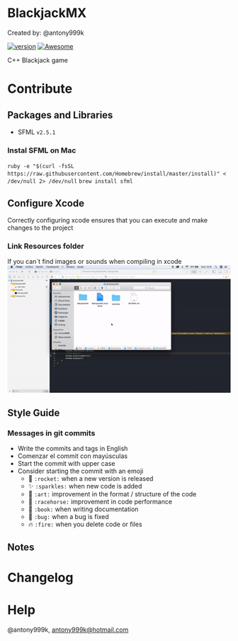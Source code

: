 # BlackjackMX
Created by: @antony999k

[![version](https://img.shields.io/badge/version-0.0.1-ff69b4.svg)]()
[![Awesome](https://cdn.rawgit.com/sindresorhus/awesome/d7305f38d29fed78fa85652e3a63e154dd8e8829/media/badge.svg)](https://github.com/wasabeef/awesome-android-ui)

C++ Blackjack game

# Contribute

## Packages and Libraries
- SFML `v2.5.1`

### Instal SFML on Mac
`ruby -e "$(curl -fsSL https://raw.githubusercontent.com/Homebrew/install/master/install)" < /dev/null 2> /dev/null`
`brew install sfml`

## Configure Xcode
Correctly configuring xcode ensures that you can execute and make changes to the project
### Link Resources folder
If you can´t find images or sounds when compiling in xcode
![Link Resources folder](BlackjackMX/Resources/Demos/linkResources.gif)

## Style Guide
### Messages in git commits

- Write the commits and tags in English
- Comenzar el commit con mayúsculas
- Start the commit with upper case
- Consider starting the commit with an emoji
    - :rocket: `:rocket:` when a new version is released
    - :sparkles: `:sparkles:` when new code is added
    - :art: `:art:` improvement in the format / structure of the code
    - :racehorse: `:racehorse:` improvement in code performance
    - :book: `:book:` when writing documentation
    - :bug: `:bug:` when a bug is fixed
    - :fire: `:fire:` when you delete code or files

## Notes

# Changelog

# Help
@antony999k, antony999k@hotmail.com
